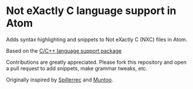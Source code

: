 # Not eXactly C language support in Atom

Adds syntax highlighting and snippets to Not eXactly C (NXC) files in Atom.

Based on the [C/C++ language support package](https://github.com/atom/language-c)

Contributions are greatly appreciated. Please fork this repository and open a
pull request to add snippets, make grammar tweaks, etc.

Originally inspired by [Spillerrec](http://spillerrec.dk/2011/03/05/writing-nxc-code-in-notepad/) and [Muntoo](https://muntoo.wordpress.com/2011/07/13/nxc-syntax-highlighting-in-notepad/).
